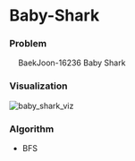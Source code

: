 # Baby-Shark
### Problem
<img src="https://d2gd6pc034wcta.cloudfront.net/tier/13.svg" width="12pt"> BaekJoon-16236 Baby Shark

### Visualization
![baby_shark_viz](https://user-images.githubusercontent.com/62281102/210172576-c86d2734-e8e8-4fcd-8499-845aa0efad20.gif)


### Algorithm
- BFS

